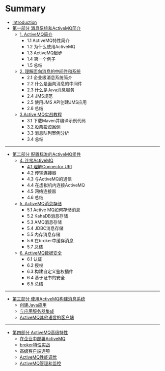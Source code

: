 # Summary

* [Introduction](README.md)
* [第一部分  消息系统和ActiveMQ简介](part1/README.md)
    * [1. ActiveMQ简介](part1/activemq简介.md)
        * 1.1 ActiveMQ特性简介
        * 1.2 为什么使用ActiveMQ
        * 1.3 ActiveMQ起步
        * 1.4 第一个例子
        * 1.5 总结
    * [2. 理解面向消息的中间件和系统](part1/理解面向消息的中间件和系统.md)
        * 2.1 企业级消息系统简介
        * 2.2 什么是面向消息的中间件
        * 2.3 什么是Java消息服务
        * 2.4 JMS规范
        * 2.5 使用JMS API创建JMS应用
        * 2.6 总结
    * [3.Active MQ实战教程](part1/3active-mq实战教程.md)
        * 3.1 下载Maven并编译示例代码
        * [3.2 股票投资案例](31-股票投资案例.md)
        * 3.3 消息队列案例分析
        * 3.4 总结

-----
* [第二部分 配置标准的ActiveMQ组件](part2/第二部分-配置标准的activemq组件.md)
    * [4. 连接ActiveMQ](part2/连接ActiveMQ.md)
        * [4.1 理解Connector URI](41-理解connector-uri.md)
        * 4.2 传输连接器
        * 4.3 与ActiveMQ的通信
        * 4.4 在虚拟机内连接ActiveMQ
        * 4.5 网络连接器
        * 4.6 总结
    * [5. ActiveMQ消息存储](part2/activemq消息存储.md)
        * 5.1 Active MQ如何存储消息
        * 5.2 KahaDB消息存储
        * 5.3 AMQ消息存储
        * 5.4 JDBC消息存储
        * 5.5 内存消息存储
        * 5.6 在broker中缓存消息
        * 5.7 总结
    * [6. ActiveMQ数据安全](part2/ActiveMQ数据安全.md)
        * 6.1 认证
        * 6.2 授权
        * 6.3 构建自定义鉴权插件
        * 6.4 基于证书的安全
        * 6.5 总结

-----
* [第三部分 使用ActiveMQ构建消息系统](part3/使用activemq构建消息系统.md)
    * [创建Java应用](part3/创建java应用.md)
    * [与应用服务器集成](part3/ActiveMQ其他语言的客户端.md)
    * [ ActiveMQ其他语言的客户端](part3/ActiveMQ其他语言的客户端.md)

-----
* [第四部分 ActiveMQ高级特性](ActiveMQ高级特性.md)
    * [在企业中部署ActiveMQ](在企业中部署ActiveMQ.md)
    * [broker特性实战](broker特性实战.md)
    * [高级客户端选项](高级客户端选项.md)
    * [ActiveMQ性能调优](ActiveMQ性能调优.md)
    * [ActiveMQ管理和监控](ActiveMQ管理和监控.md)

